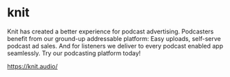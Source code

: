 # knit
Knit has created a better experience for podcast advertising. Podcasters benefit from our ground-up addressable platform: Easy uploads, self-serve podcast ad sales. And for listeners we deliver to every podcast enabled app seamlessly. Try our podcasting platform today!

https://knit.audio/
